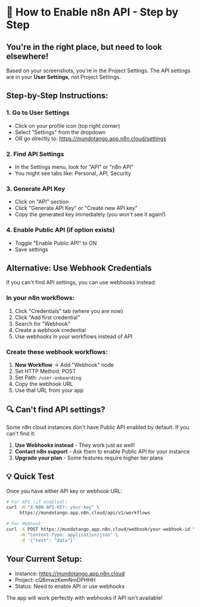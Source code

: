 # 📍 How to Enable n8n API - Step by Step

## You're in the right place, but need to look elsewhere!

Based on your screenshots, you're in the Project Settings. The API settings are in your **User Settings**, not Project Settings.

## Step-by-Step Instructions:

### 1. Go to User Settings
- Click on your profile icon (top right corner)
- Select "Settings" from the dropdown
- OR go directly to: https://mundotango.app.n8n.cloud/settings

### 2. Find API Settings
- In the Settings menu, look for "API" or "n8n API"
- You might see tabs like: Personal, API, Security

### 3. Generate API Key
- Click on "API" section
- Click "Generate API Key" or "Create new API key"
- Copy the generated key immediately (you won't see it again!)

### 4. Enable Public API (if option exists)
- Toggle "Enable Public API" to ON
- Save settings

## Alternative: Use Webhook Credentials

If you can't find API settings, you can use webhooks instead:

### In your n8n workflows:
1. Click "Credentials" tab (where you are now)
2. Click "Add first credential"
3. Search for "Webhook"
4. Create a webhook credential
5. Use webhooks in your workflows instead of API

### Create these webhook workflows:
1. **New Workflow** → Add "Webhook" node
2. Set HTTP Method: POST
3. Set Path: `/user-onboarding`
4. Copy the webhook URL
5. Use that URL from your app

## 🔍 Can't find API settings?

Some n8n cloud instances don't have Public API enabled by default. If you can't find it:

1. **Use Webhooks instead** - They work just as well!
2. **Contact n8n support** - Ask them to enable Public API for your instance
3. **Upgrade your plan** - Some features require higher tier plans

## 💡 Quick Test

Once you have either API key or webhook URL:

```bash
# For API (if enabled):
curl -H "X-N8N-API-KEY: your-key" \
     https://mundotango.app.n8n.cloud/api/v1/workflows

# For Webhook:
curl -X POST https://mundotango.app.n8n.cloud/webhook/your-webhook-id \
     -H "Content-Type: application/json" \
     -d '{"test": "data"}'
```

## Your Current Setup:
- Instance: https://mundotango.app.n8n.cloud
- Project: cQBmwzKemNmDPHHH
- Status: Need to enable API or use webhooks

The app will work perfectly with webhooks if API isn't available!